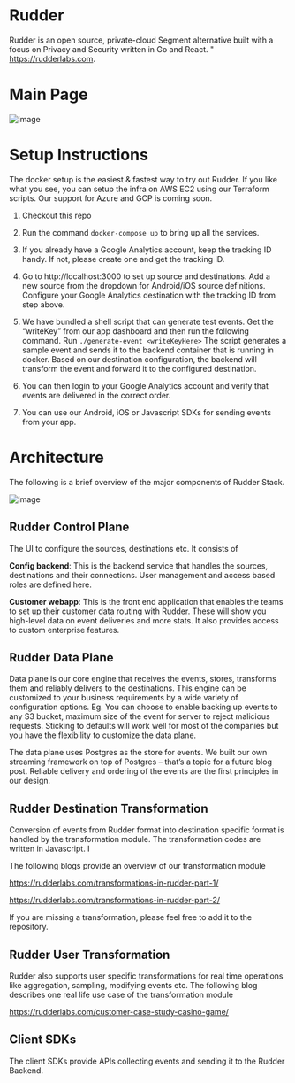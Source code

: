 # Rudder

Rudder is an open source, private-cloud Segment alternative built with a focus on Privacy and Security written in Go and React. " https://rudderlabs.com.
 
Main Page
=========

![image](https://user-images.githubusercontent.com/52487451/64673168-0b802180-d48b-11e9-8535-9292eff0aa45.png)

Setup Instructions
==================

The docker setup is the easiest & fastest way to try out Rudder. If you like what you see, you can setup the infra on AWS EC2 using our Terraform scripts. Our support for Azure and GCP is coming soon.

1. Checkout this repo
2. Run the command `docker-compose up` to bring up all the services.
3. If you already have a Google Analytics account, keep the tracking ID handy. If not, please create one and get the tracking ID.
4. Go to http://localhost:3000 to set up source and destinations. Add a new source from the dropdown for Android/iOS source definitions. Configure your Google Analytics destination with the tracking ID from step above.

5. We have bundled a shell script that can generate test events. Get the “writeKey” from our app dashboard and then run the following command. Run `./generate-event <writeKeyHere>`
 The script generates a sample event and sends it to the backend container that is running in docker. Based on our destination configuration, the backend will transform the event and forward it to the configured destination.
 
6. You can then login to your Google Analytics account and verify that events are delivered in the correct order.

7. You can use our Android, iOS or Javascript SDKs for sending events from your app.

Architecture
============

The following is a  brief overview of the major components of Rudder Stack.

![image](https://user-images.githubusercontent.com/52487451/64673994-471beb00-d48d-11e9-854f-2c3fbc021e63.jpg)


## Rudder Control Plane

The UI to configure the sources, destinations etc. It consists of 

**Config backend**: This is the backend service that handles the sources, destinations and their connections. User management and access based roles are defined here.

**Customer webapp**: This is the front end application that enables the teams to set up their customer data routing with Rudder. These will show you high-level data on event deliveries and more stats. It also provides access to custom enterprise features. 
 

## Rudder Data Plane  

Data plane is our core engine that receives the events, stores, transforms them and reliably delivers to the destinations. This engine can be customized to your business requirements by a wide variety of configuration options. Eg. You can choose to enable backing up events to any S3 bucket, maximum size of the event for server to reject malicious requests. Sticking to defaults will work well for most of the companies but you have the flexibility to customize the data plane.

The data plane uses Postgres as the store for events. We built our own streaming framework on top of Postgres – that’s a topic for a future blog post. Reliable delivery and ordering of the events are the first principles in our design.

## Rudder Destination Transformation

Conversion of events from Rudder format into destination specific format is handled by the transformation module. The transformation codes are written in Javascript. I

The following blogs provide an overview of our transformation module

https://rudderlabs.com/transformations-in-rudder-part-1/

https://rudderlabs.com/transformations-in-rudder-part-2/

If you are missing a transformation, please feel free to add it to the repository.


## Rudder User Transformation

Rudder also supports user specific transformations  for real time operations like aggregation, sampling, modifying events etc. The following blog describes one real life use case of the transformation module

https://rudderlabs.com/customer-case-study-casino-game/


## Client SDKs

The client SDKs provide APIs collecting events and sending it to the Rudder Backend.

